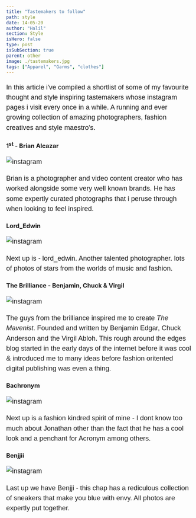```yaml
---
title: "Tastemakers to follow"
path: style
date: 14-05-20
author: "Halil"
section: Style
isHero: false
type: post
isSubSection: true
parent: other
image: ./tastemakers.jpg
tags: ["Apparel", "Garms", "clothes"]
---
```

<style>

@import url('https://fonts.googleapis.com/css2?family=Marck+Script&display=swap');
@import url('https://fonts.googleapis.com/css2?family=Lato:ital,wght@0,400;0,700;1,400;1,700&display=swap');
@import url('https://fonts.googleapis.com/css2?family=Changa&display=swap');

div > .gatsby-resp-iframe-wrapper {
    width: 90%;
    padding-bottom: 155% !important;
    margin: 0 auto;
    border: 1px solid #ccc;
}

iframe {
    height: 100% !important;
}

p {
    font-size: 0.9rem;
    line-height: 1.85rem;
    font-family: 'Lato', sans-serif;
}

ul > li {
    font-size: 0.9rem;
    line-height: 1.45rem;
    letter-spacing: 0.025rem;
    font-family: 'Lato', sans-serif;
}

h4 {
    font-family: Arial, Helvetica, sans-serif;
    font-size: 1.4rem;
    letter-spacing: 0.005rem;
    color: #000000
    padding: 0;
    margin: 10px 0 30px 0;
}

@media (min-width: 768px) {

    p {
        font-size: 1.15rem;
        line-height: 1.7rem;
        font-family: 'Nunito', sans-serif;sans-serif;
    }

    ul > li {
        font-size: 1.05rem;
        line-height: 1.55rem;
        font-family: 'Nunito', sans-serif;sans-serif;
    }

    h4 {
        font-size: 1.8rem;
    }
}

@media (min-width: 1024px) {

    div > .gatsby-resp-iframe-wrapper {
        width: 55%;
        padding-bottom: 85% !important;
        margin: 0 auto;
    }

    iframe {
        height: 100% !important;
    }

    p {
        font-size: 1.15rem;
        line-height: 1.7rem;
        font-family: 'Nunito', sans-serif;sans-serif;
    }

    ul > li {
        font-size: 1.05rem;
        line-height: 1.55rem;
        font-family: 'Nunito', sans-serif;sans-serif;
    }

    h4 {
        font-size: 2rem;
    }
}

</style>

In this article i've compiled a shortlist of some of my favourite thought and style inspiring tastemakers whose instagram pages i visit every once in a while.
A running and ever growing collection of amazing photographers, fashion creatives and style maestro's. 

### 1<sup>st</sup> - Brian Alcazar

![instagram](BvGDMqoD5Hd)

Brian is a photographer and video content creator who has worked alongside some very well known brands. 
He has some expertly curated photographs that i peruse through when looking to feel inspired.	

### Lord_Edwin

![instagram](BbnK0afh9VZ)

Next up is - lord_edwin. Another talented photographer. 
lots of photos of stars from the worlds of music and fashion.

### The Brilliance - Benjamin, Chuck & Virgil

![instagram](BW3gMeKlC6i)

The guys from the brilliance inspired me to create *The Mavenist*.
Founded and written by Benjamin Edgar, Chuck Anderson and the Virgil Abloh.
This rough around the edges blog started in the early days of the internet before it was cool & 
introduced me to many ideas before fashion oritented digital publishing was even a thing.

### Bachronym

![instagram](BedxaLSnRDY)

Next up is a fashion kindred spirit of mine - I dont know too much about Jonathan other than the fact that he has a cool look and a penchant for Acronym
among others.

### Benjjii

![instagram](B7kJSSAHce9)

Last up we have Benjji - this chap has a rediculous collection of sneakers that make you blue with envy.
All photos are expertly put together.